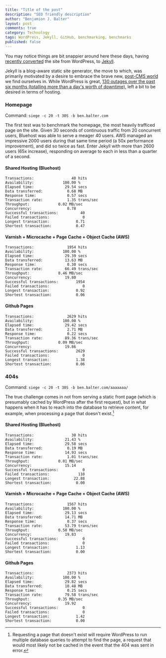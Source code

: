 ```yaml
---
title: "Title of the post"
description: "SEO friendly description"
author: "Benjamion J. Balter"
layout: post
comments: true
category: Technology
tags: WordPress, Jekyll, GitHub, benchmarking, benchmarks
published: false
---
```


You may notice things are bit snappier around here these days, having [recently converted](https://github.com/benbalter/wordpress-to-jekyll-exporter) the site from WordPress, to [Jekyll](https://github.com/mojombo/jekyll).

Jekyll is a blog-aware static site generator, the move to which, was primarily motivated by a desire to embrace the brave new, [post-CMS world](http://developmentseed.org/blog/2012/07/27/build-cms-free-websites/) we find ourselves in. While WordPress is great, [130 outages over the past six months (totalling more than a day's worth of downtime)](http://cl.ly/image/1M420a152e1z), left a bit to be desired in terms of hosting. 





### Homepage

Command: `siege -c 20 -t 30S -b ben.balter.com`

The first test was to benchmark the homepage, the most heavily trafficed page on the site. Given 30 seconds of continuous traffic from 20 concurrent users, Bluehost was able to serve a meager 40 users. AWS managed an impressive 2000 users during that same time period (a 50x performance improvement), and did so twice as fast. Enter Jekyll with more than 2600 users (65x increase), responding on average to each in less than a quarter of a second.

#### Shared Hosting (Bluehost)

	Transactions:		          40 hits
	Availability:		      100.00 %
	Elapsed time:		       29.54 secs
	Data transferred:	        0.68 MB
	Response time:		        0.57 secs
	Transaction rate:	        1.35 trans/sec
	Throughput:		        0.02 MB/sec
	Concurrency:		        0.78
	Successful transactions:          40
	Failed transactions:	           0
	Longest transaction:	        0.71
	Shortest transaction:	        0.47

#### Varnish + Microcache + Page Cache + Object Cache (AWS)

	Transactions:		        1954 hits
	Availability:		      100.00 %
	Elapsed time:		       29.39 secs
	Data transferred:	       13.63 MB
	Response time:		        0.30 secs
	Transaction rate:	       66.49 trans/sec
	Throughput:		        0.46 MB/sec
	Concurrency:		       19.80
	Successful transactions:        1954
	Failed transactions:	           0
	Longest transaction:	        0.92
	Shortest transaction:	        0.06

#### Github Pages

	Transactions:		        2629 hits
	Availability:		      100.00 %
	Elapsed time:		       29.42 secs
	Data transferred:	        2.71 MB
	Response time:		        0.22 secs
	Transaction rate:	       89.36 trans/sec
	Throughput:		        0.09 MB/sec
	Concurrency:		       19.86
	Successful transactions:        2629
	Failed transactions:	           0
	Longest transaction:	        1.38
	Shortest transaction:	        0.06
	
### 404s

Command: `siege -c 20 -t 30S -b ben.balter.com/aaaaaaa/`

The true challenge comes in not from serving a static front page (which is presumably cached by WordPress after the first request), but in what happens when it has to reach into the database to retrieve content, for example, when processing a page that doesn't exist.[^1]

#### Shared Hosting (Bluehost)

	Transactions:		          30 hits
	Availability:		       21.43 %
	Elapsed time:		       29.58 secs
	Data transferred:	        0.19 MB
	Response time:		       14.93 secs
	Transaction rate:	        1.01 trans/sec
	Throughput:		        0.01 MB/sec
	Concurrency:		       15.14
	Successful transactions:           0
	Failed transactions:	         110
	Longest transaction:	       22.88
	Shortest transaction:	        0.00

#### Varnish + Microcache + Page Cache + Object Cache (AWS)

	Transactions:		        1567 hits
	Availability:		      100.00 %
	Elapsed time:		       29.13 secs
	Data transferred:	       14.71 MB
	Response time:		        0.37 secs
	Transaction rate:	       53.79 trans/sec
	Throughput:		        0.50 MB/sec
	Concurrency:		       19.83
	Successful transactions:           0
	Failed transactions:	           0
	Longest transaction:	        1.13
	Shortest transaction:	        0.00

#### Github Pages

	Transactions:		        2373 hits
	Availability:		      100.00 %
	Elapsed time:		       29.82 secs
	Data transferred:	       10.48 MB
	Response time:		        0.25 secs
	Transaction rate:	       79.58 trans/sec
	Throughput:		        0.35 MB/sec
	Concurrency:		       19.92
	Successful transactions:           0
	Failed transactions:	           0
	Longest transaction:	        1.42
	Shortest transaction:	        0.00
    
[^1]: Requesting a page that doesn't exist will require WordPress to run multiple database queries to attempt to find the page, a request that would most likely not be cached in the event that the 404 was sent in error.
